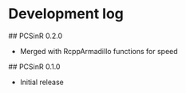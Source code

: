 # Development log

## PCSinR 0.2.0
* Merged with RcppArmadillo functions for speed

## PCSinR 0.1.0
* Initial release

